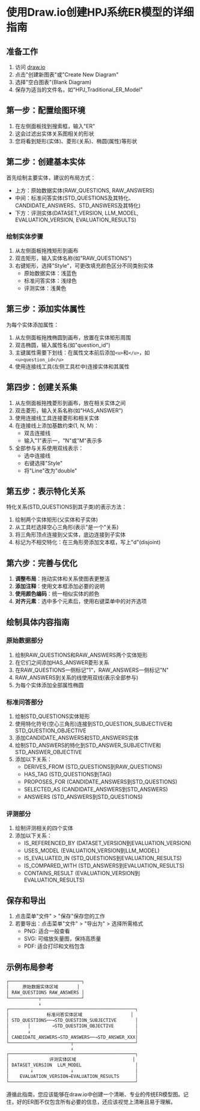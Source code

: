 # 使用Draw.io创建HPJ系统ER模型的详细指南

## 准备工作

1. 访问 [draw.io](https://app.diagrams.net/)
2. 点击"创建新图表"或"Create New Diagram"
3. 选择"空白图表"(Blank Diagram)
4. 保存为适当的文件名，如"HPJ_Traditional_ER_Model"

## 第一步：配置绘图环境

1. 在左侧面板找到搜索框，输入"ER"
2. 这会过滤出实体关系图相关的形状
3. 您将看到矩形(实体)、菱形(关系)、椭圆(属性)等形状

## 第二步：创建基本实体

首先绘制主要实体，建议的布局方式：

- 上方：原始数据实体(RAW_QUESTIONS, RAW_ANSWERS)
- 中间：标准问答实体(STD_QUESTIONS及其特化、CANDIDATE_ANSWERS、STD_ANSWERS及其特化)
- 下方：评测实体(DATASET_VERSION, LLM_MODEL, EVALUATION_VERSION, EVALUATION_RESULTS)

### 绘制实体步骤

1. 从左侧面板拖拽矩形到画布
2. 双击矩形，输入实体名称(如"RAW_QUESTIONS")
3. 右键矩形，选择"Style"，可更改填充颜色区分不同类别实体
   - 原始数据实体：浅蓝色
   - 标准问答实体：浅绿色
   - 评测实体：浅黄色

## 第三步：添加实体属性

为每个实体添加属性：

1. 从左侧面板拖拽椭圆到画布，放置在实体矩形周围
2. 双击椭圆，输入属性名(如"question_id")
3. 主键属性需要下划线：在属性文本前后添加`<u>`和`</u>`，如`<u>question_id</u>`
4. 使用连接线工具(左侧工具栏中)连接实体和其属性

## 第四步：创建关系集

1. 从左侧面板拖拽菱形到画布，放在相关实体之间
2. 双击菱形，输入关系名称(如"HAS_ANSWER")
3. 使用连接线工具连接菱形和相关实体
4. 在连接线上添加基数约束(1, N, M)：
   - 双击连接线
   - 输入"1"表示一，"N"或"M"表示多
5. 全部参与关系使用双线表示：
   - 选中连接线
   - 右键选择"Style"
   - 将"Line"改为"double"

## 第五步：表示特化关系

特化关系(STD_QUESTIONS到其子类)的表示方法：

1. 绘制两个实体矩形(父实体和子实体)
2. 从工具栏选择空心三角形(表示"是一个"关系)
3. 将三角形顶点连接到父实体，底边连接到子实体
4. 标记为不相交特化：在三角形旁添加文本框，写上"d"(disjoint)

## 第六步：完善与优化

1. **调整布局**：拖动实体和关系使图表更整洁
2. **添加注释**：使用文本框添加必要的说明
3. **使用颜色编码**：统一相似实体的颜色
4. **对齐元素**：选中多个元素后，使用右键菜单中的对齐选项

## 绘制具体内容指南

### 原始数据部分

1. 绘制RAW_QUESTIONS和RAW_ANSWERS两个实体矩形
2. 在它们之间添加HAS_ANSWER菱形关系
3. 在RAW_QUESTIONS一侧标记"1"，RAW_ANSWERS一侧标记"N"
4. RAW_ANSWERS到关系的线使用双线(表示全部参与)
5. 为每个实体添加全部属性椭圆

### 标准问答部分

1. 绘制STD_QUESTIONS实体矩形
2. 使用特化符号(空心三角形)连接到STD_QUESTION_SUBJECTIVE和STD_QUESTION_OBJECTIVE
3. 添加CANDIDATE_ANSWERS和STD_ANSWERS实体
4. 绘制STD_ANSWERS的特化到STD_ANSWER_SUBJECTIVE和STD_ANSWER_OBJECTIVE
5. 添加以下关系：
   - DERIVES_FROM (STD_QUESTIONS到RAW_QUESTIONS)
   - HAS_TAG (STD_QUESTIONS到TAG)
   - PROPOSES_FOR (CANDIDATE_ANSWERS到STD_QUESTIONS)
   - SELECTED_AS (CANDIDATE_ANSWERS到STD_ANSWERS)
   - ANSWERS (STD_ANSWERS到STD_QUESTIONS)

### 评测部分

1. 绘制评测相关的四个实体
2. 添加以下关系：
   - IS_REFERENCED_BY (DATASET_VERSION到EVALUATION_VERSION)
   - USES_MODEL (EVALUATION_VERSION到LLM_MODEL)
   - IS_EVALUATED_IN (STD_QUESTIONS到EVALUATION_RESULTS)
   - IS_COMPARED_WITH (STD_ANSWERS到EVALUATION_RESULTS)
   - CONTAINS_RESULT (EVALUATION_VERSION到EVALUATION_RESULTS)

## 保存和导出

1. 点击菜单"文件" > "保存"保存您的工作
2. 若要导出：点击菜单"文件" > "导出为" > 选择所需格式
   - PNG: 适合一般查看
   - SVG: 可缩放矢量图，保持高质量
   - PDF: 适合打印和文档包含

## 示例布局参考

```txt
┌───────────────────────────┐
│     原始数据实体区域       │
│ RAW_QUESTIONS RAW_ANSWERS │
└───────────┬───────────────┘
            ↓
┌───────────────────────────────────────────────┐
│              标准问答实体区域                  │
│ STD_QUESTIONS──→STD_QUESTION_SUBJECTIVE       │
│       │        →STD_QUESTION_OBJECTIVE        │
│       ↓                                       │
│ CANDIDATE_ANSWERS→STD_ANSWERS──→STD_ANSWER_XXX│
└───────────────────────┬───────────────────────┘
                        ↓
┌───────────────────────────────────────────────┐
│               评测实体区域                     │
│ DATASET_VERSION  LLM_MODEL                    │
│        ↓              ↓                       │
│    EVALUATION_VERSION→EVALUATION_RESULTS      │
└───────────────────────────────────────────────┘
```

遵循此指南，您应该能够在draw.io中创建一个清晰、专业的传统ER模型图。记住，好的ER图不仅包含所有必要的信息，还应该视觉上清晰且易于理解。
